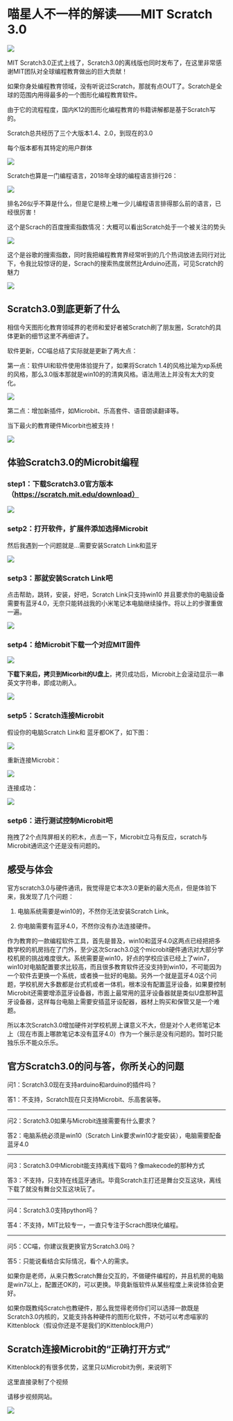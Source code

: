 # 喵星人不一样的解读——MIT Scratch 3.0

![](./scratch/04.png)

MIT Scratch3.0正式上线了，Scratch3.0的离线版也同时发布了，在这里非常感谢MIT团队对全球编程教育做出的巨大贡献！

如果你身处编程教育领域，没有听说过Scratch，那就有点OUT了。Scratch是全球的范围内用得最多的一个图形化编程教育软件。

由于它的流程程度，国内K12的图形化编程教育的书籍讲解都是基于Scratch写的。

Scratch总共经历了三个大版本1.4、2.0，到现在的3.0

每个版本都有其特定的用户群体

![](./scratch/05.png)

Scratch也算是一门编程语言，2018年全球的编程语言排行26：

![](./scratch/01.png)

排名26似乎不算是什么，但是它是榜上唯一少儿编程语言排得那么前的语言，已经很厉害！

这个是Scrach的百度搜索指数情况：大概可以看出Scratch处于一个被关注的势头

![](./scratch/02.png)

这个是谷歌的搜索指数，同时我把编程教育界经常听到的几个热词放进去同行对比下，令我比较惊讶的是，Scrach的搜索热度居然比Arduino还高，可见Scratch的魅力

![](./scratch/03.png)

## Scratch3.0到底更新了什么

相信今天图形化教育领域界的老师和爱好者被Scratch刷了朋友圈，Scratch的具体更新的细节这里不再细讲了。

软件更新，CC喵总结了实际就是更新了两大点：

第一点：软件UI和软件使用体验提升了，如果将Scratch 1.4的风格比喻为xp系统的风格，那么3.0版本那就是win10的的清爽风格。语法用法上并没有太大的变化。

![](./scratch/06.png)

第二点：增加新插件，如Microbit、乐高套件、语音朗读翻译等。

当下最火的教育硬件Micorbit也被支持！

![](./scratch/07.png)

## 体验Scratch3.0的Microbit编程

### step1：下载Scratch3.0官方版本（https://scratch.mit.edu/download）

![](./scratch/09.png)

### setp2：打开软件，扩展件添加选择Microbit

然后我遇到一个问题就是...需要安装Scratch Link和蓝牙

![](./scratch/08.png)

### setp3：那就安装Scratch Link吧

点击帮助，跳转，安装，好吧，Scratch Link只支持win10 并且要求你的电脑设备需要有蓝牙4.0，无奈只能转战我的小米笔记本电脑继续操作。将以上的步骤重做一遍。

![](./scratch/10.png)

### setp4：给Microbit下载一个对应MIT固件

![](./scratch/11.png)

**下载下来后，拷贝到Micorbit的U盘上**，拷贝成功后，Microbit上会滚动显示一串英文字符串，即成功刷入。

![](./scratch/12.png)

### setp5：Scratch连接Microbit

假设你的电脑Scratch Link和 蓝牙都OK了，如下图：

![](./scratch/15.png)

重新连接Microbit：

![](./scratch/13.png)

连接成功：

![](./scratch/14.png)

### setp6：进行测试控制Microbit吧

拖拽了2个点阵屏相关的积木，点击一下，Microbit立马有反应，scratch与Microbit通讯这个还是没有问题的。

## 感受与体会

官方scratch3.0与硬件通讯，我觉得是它本次3.0更新的最大亮点，但是体验下来，我发现了几个问题：

1. 电脑系统需要是win10的，不然你无法安装Scratch Link。

2. 你电脑需要有蓝牙4.0，不然你没有办法连接硬件。

作为教育的一款编程软件工具，首先是普及，win10和蓝牙4.0这两点已经把把多数学校的机房挡在了门外，至少这次Scrach3.0这个microbit硬件通讯对大部分学校机房的挑战难度很大。系统需要是win10，好点的学校应该已经上了win7，win10对电脑配置要求比较高，而且很多教育软件还没支持到win10，不可能因为一个软件去更换一个系统，或者换一批好的电脑。另外一个就是蓝牙4.0这个问题，学校机房大多数都是台式机或者一体机，根本没有配置蓝牙设备，如果要控制Microbit还需要增添蓝牙设备器，市面上最常用的蓝牙设备器就是类似U盘那种蓝牙设备器，这样每台电脑上需要安插蓝牙设配器，器材上购买和保管又是一个难题。

所以本次Scratch3.0增加硬件对学校机房上课意义不大，但是对个人老师笔记本上（现在市面上哪款笔记本没有蓝牙4.0）作为一个展示是没有问题的。暂时只能独乐乐不能众乐乐。

## 官方Scratch3.0的问与答，你所关心的问题

问1：Scratch3.0现在支持arduino和arduino的插件吗？

答1：不支持，Scratch现在只支持Microbit、乐高套装等。

----------

问2：Scratch3.0如果与Microbit连接需要有什么要求？

答2：电脑系统必须是win10（Scratch Link要求win10才能安装），电脑需要配备蓝牙4.0

----------

问3：Scratch3.0中Microbit能支持离线下载吗？像makecode的那种方式

答3：不支持，只支持在线蓝牙通讯。毕竟Scratch主打还是舞台交互这块，离线下载了就没有舞台交互这块玩了。

----------

问4：Scratch3.0支持python吗？

答4：不支持，MIT比较专一，一直只专注于Scrach图块化编程。

----------

问5：CC喵，你建议我更换官方Scratch3.0吗？

答5：只能说看结合实际情况，看个人的需求。

如果你是老师，从来只教Scratch舞台交互的，不做硬件编程的，并且机房的电脑是win7以上，配置还OK的，可以更换。毕竟新版软件从某些程度上来说体验会更好。

如果你既教纯Scratch也教硬件，那么我觉得老师你们可以选择一款既是Scratch3.0内核的，又能支持各种硬件的图形化软件，不妨可以考虑喵家的Kittenblock（假设你还是不是我们的Kittenblock用户）

## Scratch连接Microbit的“正确打开方式”

Kittenblock的有很多优势，这里只以Microbit为例，来说明下

这里直接录制了个视频

请移步视频网站。

![](./scratch/16.png)